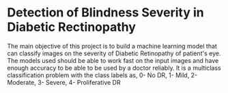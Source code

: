 # Detection of Blindness Severity in Diabetic Rectinopathy
The main objective of this project is to build a machine learning model that can classify images on the severity of Diabetic Retinopathy of patient's eye. The models used should be able to work fast on the input images and have enough accuracy to be able to be used by a doctor reliably.
It is a multiclass classification problem with the class labels as,
  0- No DR,
  1- Mild,
  2- Moderate,
  3- Severe,
  4- Proliferative DR
